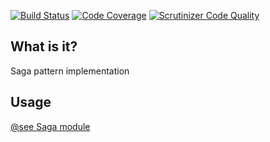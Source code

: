 [![Build Status](https://travis-ci.org/php-service-bus/sagas.svg?branch=master)](https://travis-ci.org/php-service-bus/sagas)
[![Code Coverage](https://scrutinizer-ci.com/g/php-service-bus/sagas/badges/coverage.png?b=master)](https://scrutinizer-ci.com/g/php-service-bus/sagas/?branch=master)
[![Scrutinizer Code Quality](https://scrutinizer-ci.com/g/php-service-bus/sagas/badges/quality-score.png?b=master)](https://scrutinizer-ci.com/g/php-service-bus/sagas/?branch=master)

## What is it?

Saga pattern implementation

## Usage

[@see Saga module](https://github.com/php-service-bus/module-sagas)
